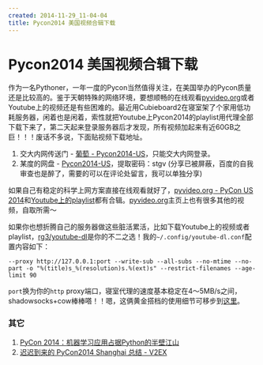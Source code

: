 ```yaml
---
created: 2014-11-29_11-04-04
title: Pycon2014 美国视频合辑下载
---
```


# Pycon2014 美国视频合辑下载

作为一名Pythoner，一年一度的Pycon当然值得关注，在美国举办的Pycon质量还是比较高的。鉴于天朝特殊的网络环境，要想顺畅的在线观看[pyvideo.org](http://pyvideo.org/)或者Youtube上的视频还是有些困难的。最近用Cubieboard2在寝室架了个家用低功耗服务器，闲着也是闲着，索性就把Youtube上Pycon2014的playlist用代理全部下载下来了，第二天起来登录服务器后才发现，所有视频加起来有近60GB之巨！！！废话不多说，下面贴视频下载地址。

1. 交大内网传送门 - [葡萄 - Pycon2014-US](https://pt.sjtu.edu.cn/details.php?id=125050)，只能交大内网登录。
2. 某度的网盘 - [Pycon2014-US](http://pan.baidu.com/s/1i3EaCfz)，提取密码：stgv (分享已被屏蔽，百度的自我审查也是醉了，需要的可以在评论处留言，我可以单独分享)

如果自己有稳定的科学上网方案直接在线观看就好了，[pyvideo.org - PyCon US 2014](http://pyvideo.org/category/50/pycon-us-2014)和[Youtube上的playlist](https://www.youtube.com/playlist?list=PLwItE7icLm0LsuJ-jK0Sp57q8oSjyLEXp)都有合辑。[pyvideo.org](http://pyvideo.org/)主页上也有很多其他的视频，自取所需～

如果你也想折腾自己的服务器做这些脏活累活，比如下载Youtube上的视频或者playlist，[rg3/youtube-dl](https://github.com/rg3/youtube-dl)是你的不二之选！我的`~/.config/youtube-dl.conf`配置内容如下：

```
--proxy http://127.0.0.1:port --write-sub --all-subs --no-mtime --no-part -o "%(title)s_%(resolution)s.%(ext)s" --restrict-filenames --age-limit 90
```

`port`换为你的`http` proxy端口，寝室代理的速度基本稳定在4～5MB/s之间，shadowsocks+cow棒棒嗒！！嗯，这俩黄金搭档的使用细节可移步到[这里](https://github.com/sjtug/kxsw/wiki/Best-Practice)。

### 其它

1. [PyCon 2014：机器学习应用占据Python的半壁江山](http://www.infoq.com/cn/news/2014/07/pycon-2014)
2. [迟迟到来的 PyCon2014 Shanghai 总结 - V2EX](http://www.v2ex.com/t/149975)